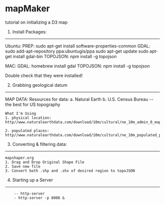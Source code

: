 mapMaker
========

tutorial on initializing a D3 map

1. Install Packages:
---------------------
Ubuntu:
	PREP: sudo apt-get install software-properties-common
	GDAL: sudo add-apt-repository ppa:ubuntugis/ppa
 				sudo apt-get update
 				sudo apt-get install gdal-bin
 	TOPOJSON: npm install -g topojson

MAC:
	GDAL: homebrew install gdal
 	TOPOJSON: npm install -g topojson

Double check that they were installed!

2. Grabbing geological datum 
-----------------------------
MAP DATA:
	Resources for data:
	a. Natural Earth
	b. U.S. Census Bureau -- the best for US topography

	What I'm Using
	1. physical location: http//www.naturalearthdata.com/download/10m/cultural/ne_10m_admin_0_map_subunits.zip

	2. populated places: http//www.naturalearthdata.com/download/10m/cultural/ne_10m_populated_places.zip

3. Converting & filtering data:
----------------------------------
	mapshaper.org
	1. Drag and Drop Original Shape File
	2. Save new file 
	3. Convert both .shp and .shx of desired region to topoJSON

4. Starting up a Server
----------------------------------
		-- http-server
		- http-server -p 8008 &